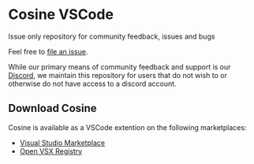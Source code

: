 # Cosine VSCode
Issue only repository for community feedback, issues and bugs 

Feel free to [file an issue](https://github.com/CosineAI/vscode/issues/new).

While our primary means of community feedback and support is our [Discord](https://go.cosine.sh/discord), we maintain this
repository for users that do not wish to or otherwise do not have access to a discord account.


## Download Cosine

Cosine is available as a VSCode extention on the following marketplaces:

- [Visual Studio Marketplace](https://go.cosine.sh/vscode)
- [Open VSX Registry](https://go.cosine.sh/open-vsx)
